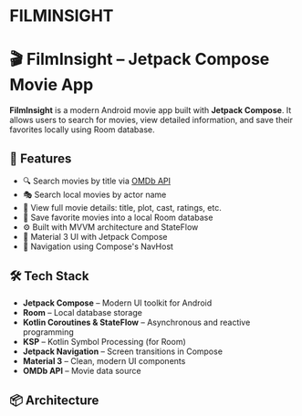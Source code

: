 # FILMINSIGHT

# 🎬 FilmInsight – Jetpack Compose Movie App

**FilmInsight** is a modern Android movie app built with **Jetpack Compose**. It allows users to search for movies, view detailed information, and save their favorites locally using Room database.

## 🚀 Features

- 🔍 Search movies by title via [OMDb API](https://www.omdbapi.com/)
- 🎭 Search local movies by actor name
- 🧠 View full movie details: title, plot, cast, ratings, etc.
- 💾 Save favorite movies into a local Room database
- ⚙️ Built with MVVM architecture and StateFlow
- 🎨 Material 3 UI with Jetpack Compose
- 🧭 Navigation using Compose's NavHost

## 🛠️ Tech Stack

- **Jetpack Compose** – Modern UI toolkit for Android
- **Room** – Local database storage
- **Kotlin Coroutines & StateFlow** – Asynchronous and reactive programming
- **KSP** – Kotlin Symbol Processing (for Room)
- **Jetpack Navigation** – Screen transitions in Compose
- **Material 3** – Clean, modern UI components
- **OMDb API** – Movie data source

## 📦 Architecture
